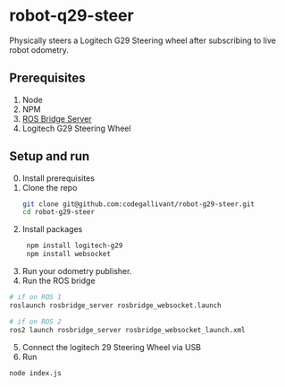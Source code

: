 # robot-q29-steer

Physically steers a Logitech G29 Steering wheel after subscribing to live robot odometry.

## Prerequisites
1. Node
2. NPM
3. [ROS Bridge Server](https://wiki.ros.org/rosbridge_suite/Tutorials/RunningRosbridge)
4. Logitech G29 Steering Wheel

## Setup and run
0. Install prerequisites
1. Clone the repo
    ```bash
    git clone git@github.com:codegallivant/robot-g29-steer.git
    cd robot-g29-steer
    ```
2. Install packages
   ```bash
    npm install logitech-g29
    npm install websocket
    ```
3. Run your odometry publisher.
4. Run the ROS bridge  
  ```bash
  # if on ROS 1
  roslaunch rosbridge_server rosbridge_websocket.launch
  ```
  ```bash
  # if on ROS 2
  ros2 launch rosbridge_server rosbridge_websocket_launch.xml
  ```
5. Connect the logitech 29 Steering Wheel via USB
6. Run
  ```bash
  node index.js
  ```
